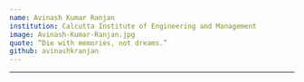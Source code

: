 ```yaml
---
name: Avinash Kumar Ranjan
institution: Calcutta Institute of Engineering and Management 
image: Avinash-Kumar-Ranjan.jpg
quote: “Die with memories, not dreams.”
github: avinashkranjan
---
```

---
